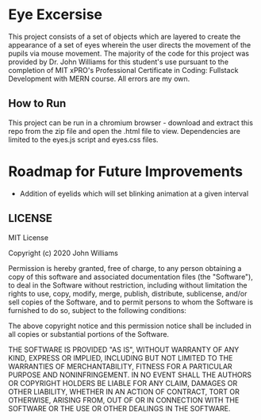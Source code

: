 # Eye Excersise
This project consists of a set of objects which are layered to create the appearance of a set of eyes wherein the user directs the movement of the pupils via mouse movement.
The majority of the code for this project was provided by Dr. John Williams for this student's use pursuant to the completion of MIT xPRO's Professional Certificate in Coding: Fullstack Development with MERN course. All errors are my own.

## How to Run
This project can be run in a chromium browser - download and extract this repo from the zip file and open the .html file to view. Dependencies are limited to the eyes.js script and eyes.css files.

# Roadmap for Future Improvements
* Addition of eyelids which will set blinking animation at a given interval

## LICENSE
MIT License

Copyright (c) 2020 John Williams

Permission is hereby granted, free of charge, to any person obtaining a copy
of this software and associated documentation files (the "Software"), to deal
in the Software without restriction, including without limitation the rights
to use, copy, modify, merge, publish, distribute, sublicense, and/or sell
copies of the Software, and to permit persons to whom the Software is
furnished to do so, subject to the following conditions:

The above copyright notice and this permission notice shall be included in all
copies or substantial portions of the Software.

THE SOFTWARE IS PROVIDED "AS IS", WITHOUT WARRANTY OF ANY KIND, EXPRESS OR
IMPLIED, INCLUDING BUT NOT LIMITED TO THE WARRANTIES OF MERCHANTABILITY,
FITNESS FOR A PARTICULAR PURPOSE AND NONINFRINGEMENT. IN NO EVENT SHALL THE
AUTHORS OR COPYRIGHT HOLDERS BE LIABLE FOR ANY CLAIM, DAMAGES OR OTHER
LIABILITY, WHETHER IN AN ACTION OF CONTRACT, TORT OR OTHERWISE, ARISING FROM,
OUT OF OR IN CONNECTION WITH THE SOFTWARE OR THE USE OR OTHER DEALINGS IN THE
SOFTWARE.
